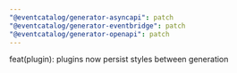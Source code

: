 ```yaml
---
"@eventcatalog/generator-asyncapi": patch
"@eventcatalog/generator-eventbridge": patch
"@eventcatalog/generator-openapi": patch
---
```


feat(plugin): plugins now persist styles between generation
